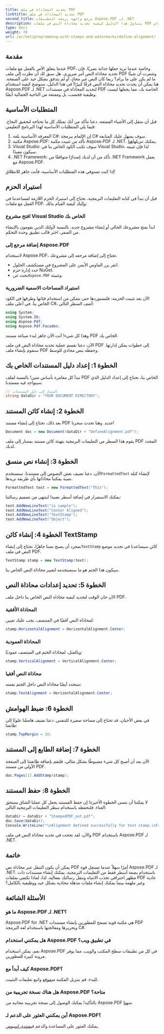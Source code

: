 ```yaml
---
title: تحديد المحاذاة في ملف PDF
linktitle: تحديد المحاذاة في ملف PDF
second_title: مرجع واجهة برمجة التطبيقات Aspose.PDF لـ .NET
description: يتناول هذا الدليل كيفية تحديد محاذاة النص في ملفات PDF باستخدام Aspose.PDF لـ .NET، مع برنامج تعليمي خطوة بخطوة.
type: docs
weight: 70
url: /ar/net/programming-with-stamps-and-watermarks/define-alignment/
---
```

## مقدمة

عندما يتعلق الأمر بالعمل مع ملفات PDF، وخاصة عندما تريد جعلها جذابة بصريًا، فإن تحديد محاذاة النص أمر ضروري. هل سبق لك أن نظرت إلى ملف PDF وشعرت أن شيئًا ما لم يكن على ما يرام؟ ربما كان النص غير محاذٍ، أو لم يتدفق بشكل جيد على الصفحة. هنا يمكن أن يحدث تحديد محاذاة النص فرقًا كبيرًا! في هذا الدليل، سنوضح كيفية استخدام Aspose.PDF لـ .NET لتحديد المحاذاة في مستندات PDF الخاصة بك، مما يجعلها ليست وظيفية فحسب، بل وممتعة من الناحية الجمالية أيضًا.

## المتطلبات الأساسية

قبل أن ننتقل إلى الأشياء الممتعة، دعنا نتأكد من أنك تمتلك كل ما تحتاجه لتحقيق النجاح. فيما يلي المتطلبات الأساسية لهذا البرنامج التعليمي:

1. المعرفة الأساسية بلغة C#: إن الإلمام ببرمجة C# سوف يسهل عليك المتابعة.
2.  مكتبة Aspose.PDF: تأكد من تثبيت مكتبة Aspose.PDF لـ .NET. يمكنك تنزيلها[هنا](https://releases.aspose.com/pdf/net/).
3. Visual Studio: سوف نكتب الكود الخاص بنا في Visual Studio، لذا فإن تثبيته سيكون مفيدًا.
4. .NET Framework: تأكد من أن لديك إصدارًا متوافقًا من .NET Framework يعمل مع Aspose.PDF.

إذا كنت تستوفي هذه المتطلبات الأساسية، فأنت جاهز للانطلاق!

## استيراد الحزم

قبل أن نبدأ في كتابة التعليمات البرمجية، نحتاج إلى استيراد الحزم اللازمة لمساعدتنا في العمل مع ملفات PDF. وإليك كيفية القيام بذلك:

### افتح مشروع Visual Studio الخاص بك

ابدأ بفتح مشروعك الحالي أو إنشاء مشروع جديد. بالنسبة لأولئك الذين يقومون بالإنشاء من الصفر، اختر قالب تطبيق وحدة التحكم.

### إضافة مرجع إلى Aspose.PDF

لاستخدام Aspose.PDF، تحتاج إلى إضافة مرجعه إلى مشروعك. 

- انقر بزر الماوس الأيمن على المشروع في مستكشف الحلول.
- حدد إدارة حزم NuGet.
-  بحث عن`Aspose.PDF` وتثبيته.

### استيراد المساحات الاسمية الضرورية

الآن بعد تثبيت الحزمة، فلنستوردها حتى نتمكن من استخدام فئاتها وطرقها في الكود الخاص بنا. في أعلى ملف C#، أضف السطر التالي:

```csharp
using System;
using System.IO;
using Aspose.Pdf;
using Aspose.Pdf.Facades;
```

وهذا كل شيء! أنت الآن جاهز لبدء صياغة مستند PDF الخاص بك.

الآن، دعنا نقسم عملية تحديد محاذاة النص في ملف PDF إلى خطوات يمكن إدارتها. سنقوم بإنشاء ملف PDF وحفظه بنص محاذي للوسط.

## الخطوة 1: إعداد دليل المستندات الخاص بك

تبدأ كل مغامرة بأساس متين! بالنسبة لملف PDF الخاص بنا، نحتاج إلى إعداد الدليل الذي سيتواجد فيه مستندنا.

```csharp
// المسار إلى دليل المستندات.
string dataDir = "YOUR DOCUMENT DIRECTORY";
```

## الخطوة 2: إنشاء كائن المستند

بعد ذلك، نحتاج إلى إنشاء مستند PDF جديد. وهنا تحدث سحرنا!

```csharp
Document doc = new Document(dataDir + "DefineAlignment.pdf");
```

يقوم هذا السطر من التعليمات البرمجية بتهيئة كائن مستند بمسار إلى ملف PDF المحدد لديك.

## الخطوة 3: إنشاء نص منسق

 الآن، دعنا نضيف بعض النصوص إلى مستندنا. سنستخدم`FormattedText` لإنشاء كتلة نصية يمكننا محاذاتها بأي طريقة نريدها.

```csharp
FormattedText text = new FormattedText("This");
```

يمكنك الاستمرار في إضافة أسطر نصية! لننتهي من تصميم رسالتنا:

```csharp
text.AddNewLineText("is sample");
text.AddNewLineText("Center Aligned");
text.AddNewLineText("TextStamp");
text.AddNewLineText("Object");
```

## الخطوة 4: إنشاء كائن TextStamp

بمجرد أن يصبح نصنا جاهزًا، نحتاج إلى إنشاء`TextStamp` كائن سيساعدنا في تحديد موضع النص في ملف PDF.

```csharp
TextStamp stamp = new TextStamp(text);
```

سيكون هذا الختم هو ما سنستخدمه لتغيير محاذاة النص الخاص بنا.

## الخطوة 5: تحديد إعدادات محاذاة النص

الآن حان الوقت لتحديد كيفية محاذاة النص الخاص بنا داخل ملف PDF.

### المحاذاة الأفقية

لمحاذاة النص أفقيًا في المنتصف، يجب عليك تعيين:

```csharp
stamp.HorizontalAlignment = HorizontalAlignment.Center;
```

### المحاذاة العمودية

وبالمثل، لمحاذاة الختم في المنتصف عموديًا:

```csharp
stamp.VerticalAlignment = VerticalAlignment.Center;
```

### محاذاة النص أفقيا

ستحدد أيضًا محاذاة النص داخل الختم نفسه:

```csharp
stamp.TextAlignment = HorizontalAlignment.Center;
```

## الخطوة 6: ضبط الهوامش

في بعض الأحيان، قد تحتاج إلى مساحة صغيرة للتنفس. دعنا نضيف هامشًا علويًا إلى طابعنا:

```csharp
stamp.TopMargin = 20;
```

## الخطوة 7: إضافة الطابع إلى المستند

الآن بعد أن أصبح كل شيء مضبوطًا بشكل مثالي، فلنقم بإضافة طابعتنا إلى الصفحة الأولى من مستند PDF.

```csharp
doc.Pages[1].AddStamp(stamp);
```

## الخطوة 8: حفظ المستند

لا يمكننا أن ننسى الخطوة الأخيرة! إن حفظ المستند يجعل كل عملنا الشاق يستحق العناء. فلنحفظه باستخدام سطر التعليمات البرمجية التالي:

```csharp
dataDir = dataDir + "StampedPDF_out.pdf";
doc.Save(dataDir);
Console.WriteLine("\nAlignment defined successfully for text stamp.\nFile saved at " + dataDir);
```

والآن، لقد نجحت في تحديد محاذاة النص في ملف PDF باستخدام Aspose.PDF لـ .NET.

## خاتمة

يمكن أن يكون التنقل عبر محاذاة نص PDF أمرًا سهلاً عندما تستغل قوة Aspose.PDF لـ .NET. باستخدام بضعة أسطر فقط من التعليمات البرمجية، يمكنك إنشاء مستندات ذات مظهر احترافي تجذب الانتباه وتنقل رسالتك بفعالية. لذا، لماذا تكتفي بملفات PDF عادية وغير ملهمة بينما يمكنك إنشاء ملفات مذهلة محاذية بشكل جيد ووظيفية بالكامل؟ 

## الأسئلة الشائعة

### ما هو Aspose.PDF لـ .NET؟  
Aspose.PDF for .NET هي مكتبة قوية تسمح للمطورين بإنشاء مستندات PDF وتحريرها ومعالجتها باستخدام لغة البرمجة C#.

### هل يمكنني استخدام Aspose.PDF في تطبيق ويب؟  
نعم، يمكن استخدام Aspose.PDF في كل من تطبيقات سطح المكتب والويب، مما يوفر مرونة كبيرة للمطورين.

### كيف أبدأ مع Aspose.PDF؟  
 للبدء، قم بتنزيل المكتبة من[موقع](https://releases.aspose.com/pdf/net/) واتبع تعليمات التثبيت.

### هل هناك نسخة تجريبية من Aspose.PDF متاحة؟  
 بالتأكيد! يمكنك الوصول إلى نسخة تجريبية مجانية من Aspose.PDF من[هنا](https://releases.aspose.com/).

### أين يمكنني العثور على الدعم لـ Aspose.PDF؟  
 يمكنك العثور على المساعدة والدعم في[منتدى اسبوس](https://forum.aspose.com/c/pdf/10).